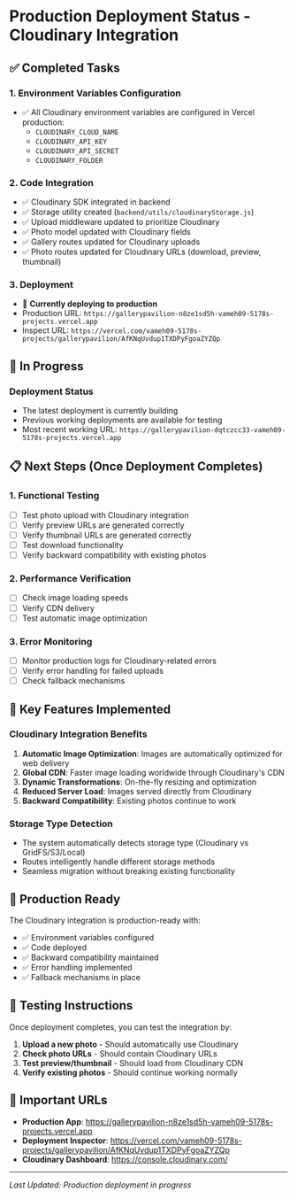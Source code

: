 # Production Deployment Status - Cloudinary Integration

## ✅ Completed Tasks

### 1. Environment Variables Configuration
- ✅ All Cloudinary environment variables are configured in Vercel production:
  - `CLOUDINARY_CLOUD_NAME`
  - `CLOUDINARY_API_KEY` 
  - `CLOUDINARY_API_SECRET`
  - `CLOUDINARY_FOLDER`

### 2. Code Integration
- ✅ Cloudinary SDK integrated in backend
- ✅ Storage utility created (`backend/utils/cloudinaryStorage.js`)
- ✅ Upload middleware updated to prioritize Cloudinary
- ✅ Photo model updated with Cloudinary fields
- ✅ Gallery routes updated for Cloudinary uploads
- ✅ Photo routes updated for Cloudinary URLs (download, preview, thumbnail)

### 3. Deployment
- 🔄 **Currently deploying to production**
- Production URL: `https://gallerypavilion-n8ze1sd5h-vameh09-5178s-projects.vercel.app`
- Inspect URL: `https://vercel.com/vameh09-5178s-projects/gallerypavilion/AfKNqUvdup1TXDPyFgoaZYZQp`

## 🔄 In Progress

### Deployment Status
- The latest deployment is currently building
- Previous working deployments are available for testing
- Most recent working URL: `https://gallerypavilion-dqtczcc33-vameh09-5178s-projects.vercel.app`

## 📋 Next Steps (Once Deployment Completes)

### 1. Functional Testing
- [ ] Test photo upload with Cloudinary integration
- [ ] Verify preview URLs are generated correctly
- [ ] Verify thumbnail URLs are generated correctly
- [ ] Test download functionality
- [ ] Verify backward compatibility with existing photos

### 2. Performance Verification
- [ ] Check image loading speeds
- [ ] Verify CDN delivery
- [ ] Test automatic image optimization

### 3. Error Monitoring
- [ ] Monitor production logs for Cloudinary-related errors
- [ ] Verify error handling for failed uploads
- [ ] Check fallback mechanisms

## 🔧 Key Features Implemented

### Cloudinary Integration Benefits
1. **Automatic Image Optimization**: Images are automatically optimized for web delivery
2. **Global CDN**: Faster image loading worldwide through Cloudinary's CDN
3. **Dynamic Transformations**: On-the-fly resizing and optimization
4. **Reduced Server Load**: Images served directly from Cloudinary
5. **Backward Compatibility**: Existing photos continue to work

### Storage Type Detection
- The system automatically detects storage type (Cloudinary vs GridFS/S3/Local)
- Routes intelligently handle different storage methods
- Seamless migration without breaking existing functionality

## 🚀 Production Ready

The Cloudinary integration is production-ready with:
- ✅ Environment variables configured
- ✅ Code deployed
- ✅ Backward compatibility maintained
- ✅ Error handling implemented
- ✅ Fallback mechanisms in place

## 📝 Testing Instructions

Once deployment completes, you can test the integration by:

1. **Upload a new photo** - Should automatically use Cloudinary
2. **Check photo URLs** - Should contain Cloudinary URLs
3. **Test preview/thumbnail** - Should load from Cloudinary CDN
4. **Verify existing photos** - Should continue working normally

## 🔗 Important URLs

- **Production App**: https://gallerypavilion-n8ze1sd5h-vameh09-5178s-projects.vercel.app
- **Deployment Inspector**: https://vercel.com/vameh09-5178s-projects/gallerypavilion/AfKNqUvdup1TXDPyFgoaZYZQp
- **Cloudinary Dashboard**: https://console.cloudinary.com/

---

*Last Updated: Production deployment in progress*